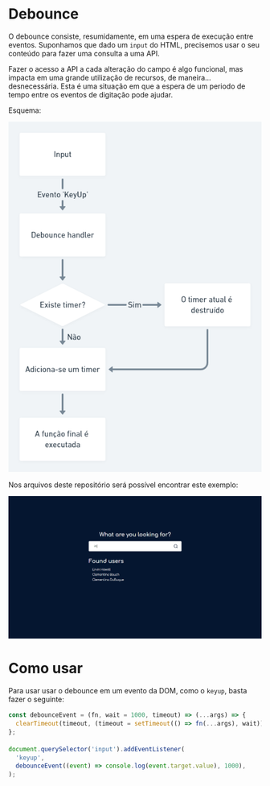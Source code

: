 # Debounce

O debounce consiste, resumidamente, em uma espera de execução entre eventos. Suponhamos que dado um `input` do HTML, precisemos usar o seu conteúdo para fazer uma consulta a uma API.

Fazer o acesso a API a cada alteração do campo é algo funcional, mas impacta em uma grande utilização de recursos, de maneira... desnecessária. Esta é uma situação em que a espera de um periodo de tempo entre os eventos de digitação pode ajudar.

Esquema:

<div align="center">

![Esquema de funcionamento do debounce](./.github/images/debounce-schema.png)

</div>

Nos arquivos deste repositório será possível encontrar este exemplo:

![Exemplo do uso de debounce](./.github/images/preview.png)

# Como usar

Para usar usar o debounce em um evento da DOM, como o `keyup`, basta fazer o seguinte:

```javascript
const debounceEvent = (fn, wait = 1000, timeout) => (...args) => {
  clearTimeout(timeout, (timeout = setTimeout(() => fn(...args), wait)));
};

document.querySelector('input').addEventListener(
  'keyup',
  debounceEvent((event) => console.log(event.target.value), 1000),
);
```

